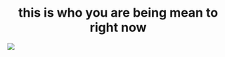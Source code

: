 <h1 align="center">this is who you are being mean to right now</h1>
<img align="center" src="https://cdn.discordapp.com/attachments/929022969668317265/1403755136525926594/my_chud_son_20250809220121.png?ex=689c0019&is=689aae99&hm=6b3832a4998a5e70eb9be82466c7f6b764dd727643335d45f07c2fee3f8bd72b&">
